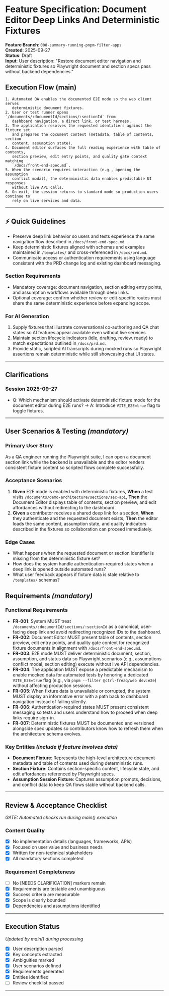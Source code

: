 # Feature Specification: Document Editor Deep Links And Deterministic Fixtures

**Feature Branch**: `008-summary-running-pnpm-filter-apps`  
**Created**: 2025-09-27  
**Status**: Draft  
**Input**: User description: "Restore document editor navigation and
deterministic fixtures so Playwright document and section specs pass without
backend dependencies."

## Execution Flow (main)

```
1. Automated QA enables the documented E2E mode so the web client serves
   deterministic document fixtures.
2. User or test runner opens `/documents/:documentId/sections/:sectionId` from
   dashboard navigation, a direct link, or test harness.
3. The application resolves the requested identifiers against the fixture set
   and prepares the document context (metadata, table of contents, section
   content, assumption state).
4. Document editor surfaces the full reading experience with table of contents,
   section preview, edit entry points, and quality gate context matching
   `/docs/front-end-spec.md`.
5. When the scenario requires interaction (e.g., opening the assumption
   conflict modal), the deterministic data enables predictable UI responses
   without live API calls.
6. On exit, the session returns to standard mode so production users continue to
   rely on live services and data.
```

---

## ⚡ Quick Guidelines

- Preserve deep link behavior so users and tests experience the same navigation
  flow described in `/docs/front-end-spec.md`.
- Keep deterministic fixtures aligned with schemas and examples maintained in
  `/templates/` and cross-referenced in `/docs/prd.md`.
- Communicate access or authentication requirements using language consistent
  with the PRD change log and existing dashboard messaging.

### Section Requirements

- Mandatory coverage: document navigation, section editing entry points, and
  assumption workflows available through deep links.
- Optional coverage: confirm whether review or edit-specific routes must share
  the same deterministic experience before expanding scope.

### For AI Generation

1. Supply fixtures that illustrate conversational co-authoring and QA chat
   states so AI features appear available even without live services.
2. Maintain section lifecycle indicators (idle, drafting, review, ready) to
   match expectations outlined in `/docs/prd.md`.
3. Provide static, scripted AI transcripts during mocked runs so Playwright
   assertions remain deterministic while still showcasing chat UI states.

---

## Clarifications

### Session 2025-09-27

- Q: Which mechanism should activate deterministic fixture mode for the document
  editor during E2E runs? → A: Introduce `VITE_E2E=true` flag to toggle
  fixtures.

---

## User Scenarios & Testing _(mandatory)_

### Primary User Story

As a QA engineer running the Playwright suite, I can open a document section
link while the backend is unavailable and the editor renders consistent fixture
content so scripted flows complete successfully.

### Acceptance Scenarios

1. **Given** E2E mode is enabled with deterministic fixtures, **When** a test
   visits `/documents/demo-architecture/sections/sec-api`, **Then** the Document
   Editor displays table of contents, section preview, and edit affordances
   without redirecting to the dashboard.
2. **Given** a contributor receives a shared deep link for a section, **When**
   they authenticate and the requested document exists, **Then** the editor
   loads the same content, assumption state, and quality indicators described in
   the fixtures so collaboration can proceed immediately.

### Edge Cases

- What happens when the requested document or section identifier is missing from
  the deterministic fixture set?
- How does the system handle authentication-required states when a deep link is
  opened outside automated runs?
- What user feedback appears if fixture data is stale relative to `/templates/`
  schemas?

## Requirements _(mandatory)_

### Functional Requirements

- **FR-001**: System MUST treat `/documents/:documentId/sections/:sectionId` as
  a canonical, user-facing deep link and avoid redirecting recognized IDs to the
  dashboard.
- **FR-002**: Document Editor MUST present table of contents, section preview,
  edit entry points, and quality gate context for recognized fixture documents
  in alignment with `/docs/front-end-spec.md`.
- **FR-003**: E2E mode MUST deliver deterministic document, section, assumption,
  and status data so Playwright scenarios (e.g., assumptions conflict modal,
  section editing) execute without live API dependencies.
- **FR-004**: The application MUST expose a predictable mechanism to enable
  mocked data for automated tests by honoring a dedicated `VITE_E2E=true` flag
  (e.g., via `pnpm --filter @ctrl-freaq/web dev:e2e`) without affecting
  production sessions.
- **FR-005**: When fixture data is unavailable or corrupted, the system MUST
  display an informative error with a path back to dashboard navigation instead
  of failing silently.
- **FR-006**: Authentication-required states MUST present consistent messaging
  so tests and users understand how to proceed when deep links require sign-in.
- **FR-007**: Deterministic fixtures MUST be documented and versioned alongside
  spec updates so contributors know how to refresh them when the architecture
  schema evolves.

### Key Entities _(include if feature involves data)_

- **Document Fixture**: Represents the high-level architecture document metadata
  and table of contents used during deterministic runs.
- **Section Fixture**: Contains section-specific content, lifecycle state, and
  edit affordances referenced by Playwright specs.
- **Assumption Session Fixture**: Captures assumption prompts, decisions, and
  conflict data to keep QA flows stable without backend calls.

---

## Review & Acceptance Checklist

_GATE: Automated checks run during main() execution_

### Content Quality

- [x] No implementation details (languages, frameworks, APIs)
- [x] Focused on user value and business needs
- [x] Written for non-technical stakeholders
- [x] All mandatory sections completed

### Requirement Completeness

- [ ] No [NEEDS CLARIFICATION] markers remain
- [x] Requirements are testable and unambiguous
- [x] Success criteria are measurable
- [x] Scope is clearly bounded
- [x] Dependencies and assumptions identified

---

## Execution Status

_Updated by main() during processing_

- [x] User description parsed
- [x] Key concepts extracted
- [x] Ambiguities marked
- [x] User scenarios defined
- [x] Requirements generated
- [x] Entities identified
- [ ] Review checklist passed

---
